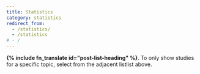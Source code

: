 ```yaml
---
title: Statistics
category: statistics
redirect_from:
  - /statistics/
  - /statistics
# - /
---
```


<strong>{% include fn_translate id="post-list-heading" %}</strong>. To only show studies for a specific topic, select from the <span class="selector-position-help-md">adjacent list</span><span class="selector-position-help-xs">list above</span>.
